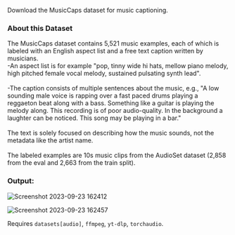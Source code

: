 

Download the MusicCaps dataset for music captioning.
<h3>About this Dataset</h3>
The MusicCaps dataset contains 5,521 music examples, each of which is labeled with an English aspect list and a free text caption written by musicians.
<br>
-An aspect list is for example "pop, tinny wide hi hats, mellow piano melody, high pitched female vocal melody, sustained pulsating synth lead".
<br>
<br>
-The caption consists of multiple sentences about the music, e.g., "A low sounding male voice is rapping over a fast paced drums playing a reggaeton beat along with 
 a bass. Something like a guitar is playing the melody along. This recording is of poor audio-quality. In the background a laughter can be noticed. This song may be 
 playing in a bar."
<br>
<br>
 The text is solely focused on describing how the music sounds, not the metadata like the artist name.
<br>
<br>
The labeled examples are 10s music clips from the AudioSet dataset (2,858 from the eval and 2,663 from the train split).
<br>
<h3> Output:</h3>

![Screenshot 2023-09-23 162412](https://github.com/hardikajoshi/Updated-ChorusCaption/assets/90562304/e187f058-add8-4d6e-b7c0-03a8405cb851)




![Screenshot 2023-09-23 162457](https://github.com/hardikajoshi/Updated-ChorusCaption/assets/90562304/48def064-6fd9-4b16-97e7-f1ad7b420574)


Requires `datasets[audio]`, `ffmpeg`, `yt-dlp`, `torchaudio`.
